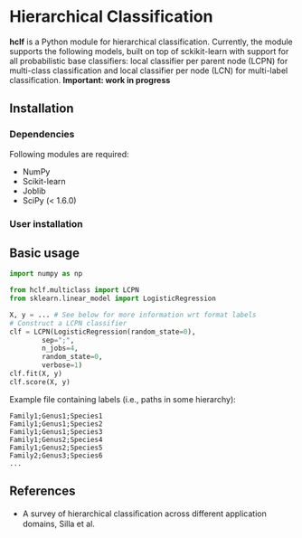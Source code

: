 # Hierarchical Classification

**hclf** is a Python module for hierarchical classification. Currently, the module supports the following models, built on top of sckikit-learn with support for all probabilistic base classifiers: local classifier per parent node (LCPN) for multi-class classification and local classifier per node (LCN) for multi-label classification. **Important: work in progress**

## Installation 

### Dependencies 

Following modules are required:

* NumPy 
* Scikit-learn
* Joblib
* SciPy (< 1.6.0)

### User installation

## Basic usage

```python
import numpy as np

from hclf.multiclass import LCPN
from sklearn.linear_model import LogisticRegression

X, y = ... # See below for more information wrt format labels
# Construct a LCPN classifier
clf = LCPN(LogisticRegression(random_state=0),
        sep=";",
        n_jobs=4,
        random_state=0,
        verbose=1)
clf.fit(X, y)
clf.score(X, y)
```

Example file containing labels (i.e., paths in some hierarchy):
```
Family1;Genus1;Species1
Family1;Genus1;Species2
Family1;Genus1;Species3
Family1;Genus2;Species4
Family1;Genus2;Species5
Family2;Genus3;Species6
...
```

## References

- A survey of hierarchical classiﬁcation across different application domains, Silla et al.
